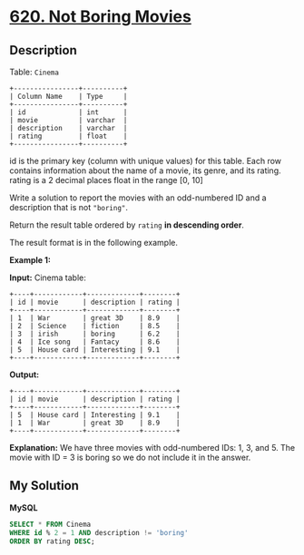 # [620. Not Boring Movies](https://leetcode.com/problems/not-boring-movies)

## Description

Table: `Cinema`

```
+----------------+----------+
| Column Name    | Type     |
+----------------+----------+
| id             | int      |
| movie          | varchar  |
| description    | varchar  |
| rating         | float    |
+----------------+----------+
```
id is the primary key (column with unique values) for this table.
Each row contains information about the name of a movie, its genre, and its rating.
rating is a 2 decimal places float in the range \[0, 10\]

Write a solution to report the movies with an odd-numbered ID and a description that is not `"boring"`.

Return the result table ordered by `rating` **in descending order**.

The result format is in the following example.

**Example 1:**

**Input:** 
Cinema table:
```
+----+------------+-------------+--------+
| id | movie      | description | rating |
+----+------------+-------------+--------+
| 1  | War        | great 3D    | 8.9    |
| 2  | Science    | fiction     | 8.5    |
| 3  | irish      | boring      | 6.2    |
| 4  | Ice song   | Fantacy     | 8.6    |
| 5  | House card | Interesting | 9.1    |
+----+------------+-------------+--------+
```
**Output:** 
```
+----+------------+-------------+--------+
| id | movie      | description | rating |
+----+------------+-------------+--------+
| 5  | House card | Interesting | 9.1    |
| 1  | War        | great 3D    | 8.9    |
+----+------------+-------------+--------+
```
**Explanation:** 
We have three movies with odd-numbered IDs: 1, 3, and 5. The movie with ID = 3 is boring so we do not include it in the answer.

## My Solution

**MySQL**

```sql
SELECT * FROM Cinema
WHERE id % 2 = 1 AND description != 'boring'
ORDER BY rating DESC;
```
